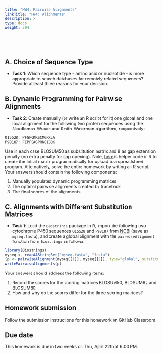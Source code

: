 ```yaml
---
title: "HW4: Pairwise Alignments"
linkTitle: "HW4: Alignments"
description: >
type: docs
weight: 304
---
```


<br></br>

## A. Choice of Sequence Type

- __Task 1__: Which sequence type - amino acid or nucleotide - is more appropriate to search databases for remotely related sequences? Provide at least three reasons for your decision. 
    
## B. Dynamic Programming for Pairwise Alignments
- __Task 2__: Create manually (or write an R script for it) one global and one local alignment for the following two protein sequences using the Needleman-Wusch and Smith-Waterman algorithms, respectively:
    
```sh
O15528: PFGFGKRSCMGRRLA
P98187: FIPFSAGPRNCIGQK
```

Use in each case BLOSUM50 as substitution matrix and 8 as gap extension penalty (no extra penalty for gap opening). 
Note, [here](https://raw.githubusercontent.com/tgirke/GEN242//main/content/en/assignments/Homework/HW04/HW04b_StarterCode.R) is helper code in R to create the initial matrix programmatically for upload to a spreadsheet program. Alternatively, solve the entire homework by writing an R script.
Your answers should contain the following components: 

1. Manually populated dynamic programming matrices
2. The optimal pairwise alignments created by traceback 
3. The final scores of the alignments

	
## C. Alignments with Different Substitution Matrices

- __Task 1__: Load the `Biostrings` package in R, import the following two cytochrome P450 sequences `O15528` and `P98187` from [NCBI](http://www.ncbi.nlm.nih.gov/protein/O15528,P98187) (save as `myseq.fasta`), and create a global alignment with the `pairwiseAlignment` function from `Biostrings` as follows:

```r
library(Biostrings)
myseq <- readAAStringSet("myseq.fasta", "fasta")
(p <- pairwiseAlignment(myseq[[1]], myseq[[2]], type="global", substitutionMatrix="BLOSUM50"))
writePairwiseAlignments(p)
```

Your answers should address the following items: 
		
1. Record the scores for the scoring matrices BLOSUM50, BLOSUM62 and BLOSUM80.
2. How and why do the scores differ for the three scoring matrices?

## Homework submission

Follow the submission instructions for this homework on GitHub Classroom. 

## Due date

This homework is due in two weeks on Thu, April 22th at 6:00 PM.





